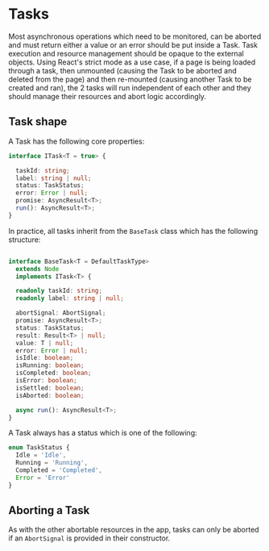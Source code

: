 # Tasks
Most asynchronous operations which need to be monitored, can be aborted and must return either a value or an error should be put inside a Task.
Task execution and resource management should be opaque to the external objects. Using React's strict mode as a use case, if a page is being loaded through a task, then unmounted (causing the Task to be aborted and deleted from the page) and then re-mounted (causing another Task to be created and ran), the 2 tasks will run independent of each other and they should manage their resources and abort logic accordingly.

## Task shape
A Task has the following core properties:

```ts
interface ITask<T = true> {

  taskId: string;
  label: string | null;
  status: TaskStatus;
  error: Error | null;
  promise: AsyncResult<T>;
  run(): AsyncResult<T>;
}
```

In practice, all tasks inherit from the `BaseTask` class which has the following structure:

```ts

interface BaseTask<T = DefaultTaskType>
  extends Node
  implements ITask<T> {

  readonly taskId: string;
  readonly label: string | null;

  abortSignal: AbortSignal;
  promise: AsyncResult<T>;
  status: TaskStatus;
  result: Result<T> | null;
  value: T | null;
  error: Error | null;
  isIdle: boolean;
  isRunning: boolean;
  isCompleted: boolean;
  isError: boolean;
  isSettled: boolean;
  isAborted: boolean;

  async run(): AsyncResult<T>;
}
```

A Task always has a status which is one of the following:

```ts
enum TaskStatus {
  Idle = 'Idle',
  Running = 'Running',
  Completed = 'Completed',
  Error = 'Error'
}
```

## Aborting a Task
As with the other abortable resources in the app, tasks can only be aborted if an `AbortSignal` is provided in their constructor.